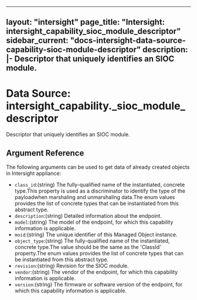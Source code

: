 
---
layout: "intersight"
page_title: "Intersight: intersight_capability_sioc_module_descriptor"
sidebar_current: "docs-intersight-data-source-capability-sioc-module-descriptor"
description: |-
Descriptor that uniquely identifies an SIOC module.
---

# Data Source: intersight_capability._sioc_module_descriptor
Descriptor that uniquely identifies an SIOC module.
## Argument Reference
The following arguments can be used to get data of already created objects in Intersight appliance:
* `class_id`:(string) The fully-qualified name of the instantiated, concrete type.This property is used as a discriminator to identify the type of the payloadwhen marshaling and unmarshaling data.The enum values provides the list of concrete types that can be instantiated from this abstract type. 
* `description`:(string) Detailed information about the endpoint. 
* `model`:(string) The model of the endpoint, for which this capability information is applicable. 
* `moid`:(string) The unique identifier of this Managed Object instance. 
* `object_type`:(string) The fully-qualified name of the instantiated, concrete type.The value should be the same as the 'ClassId' property.The enum values provides the list of concrete types that can be instantiated from this abstract type. 
* `revision`:(string) Revision for the SIOC module. 
* `vendor`:(string) The vendor of the endpoint, for which this capability information is applicable. 
* `version`:(string) The firmware or software version of the endpoint, for which this capability information is applicable. 
